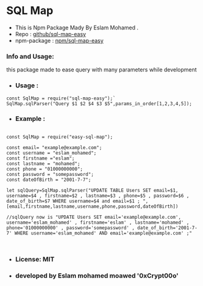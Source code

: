 # SQL Map
- This is Npm  Package Mady By Eslam Mohamed . 
- Repo : [github/sql-map-easy](https://github.com/Crypt00o/sql-map-easy)
- npm-package : [npm/sql-map-easy](https://www.npmjs.com/package/sql-map-easy) 
### Info and Usage:
this package made to ease query with many parameters while development
- ### Usage :
```
const SqlMap = require("sql-map-easy");`
SqlMap.sqlParser("Query $1 $2 $4 $3 $5",params_in_order[1,2,3,4,5]);
```

- ### Example :

```

const SqlMap = require("easy-sql-map");

const email= "example@example.com";
const username = "eslam_mohamed";
const firstname ="eslam";
const lastname = "mohamed";
const phone = "01000000000";
const password = "somepassword";
const dateOfBirth = "2001-7-7";

let sqlQuery=SqlMap.sqlParser("UPDATE TABLE Users SET email=$1, username=$4 , firstname=$2 , lastname=$3 , phone=$5 , password=$6 , date_of_birth=$7 WHERE username=$4 and email=$1 ; ",[email,firstname,lastname,username,phone,password,dateOfBirth])

//sqlQuery now is "UPDATE Users SET email='example@example.com', username='eslam_mohamed' , firstname='eslam' , lastname='mohamed' , phone='01000000000' , password='somepassword' , date_of_birth='2001-7-7' WHERE username='eslam_mohamed' AND email='example@example.com' ;"



```

- ###  License: MIT
- ### developed by Eslam mohamed moawed '0xCrypt00o'
